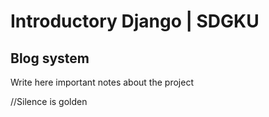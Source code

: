 # Introductory Django | SDGKU

## Blog system

Write here important notes about the project 

//Silence is golden
